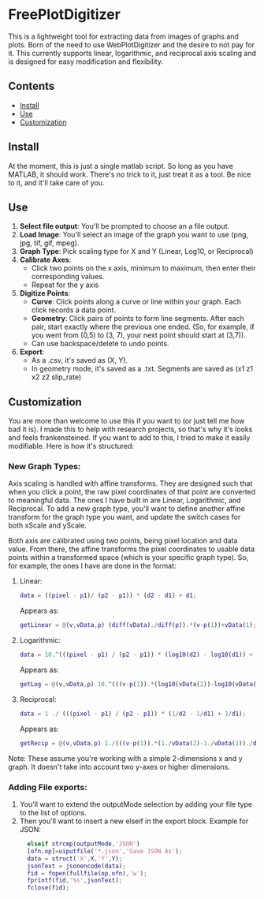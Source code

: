 # FreePlotDigitizer

This is a lightweight tool for extracting data from images of graphs and plots. Born of the need to use WebPlotDigitizer and the desire to not pay for it. This currently supports linear, logarithmic, and reciprocal axis scaling and is designed for easy modification and flexibility.

## Contents

- [Install](#install)
- [Use](#use)
- [Customization](#customization)

## Install

At the moment, this is just a single matlab script. So long as you have MATLAB, it should work. There's no trick to it, just treat it as a tool. Be nice to it, and it'll take care of you.

## Use

1. **Select file output**: You'll be prompted to choose an a file output.
2. **Load Image**: You'll select an image of the graph you want to use (png, jpg, tif, gif, mpeg).
3. **Graph Type**: Pick scaling type for X and Y (Linear, Log10, or Reciprocal)
4. **Calibrate Axes**:
   - Click two points on the x axis, minimum to maximum, then enter their corresponding values.
   - Repeat for the y axis
5. **Digitize Points**:
   - **Curve**: Click points along a curve or line within your graph. Each click records a data point.
   - **Geometry**: Click pairs of points to form line segments. After each pair, start exactly where the previous one ended. (So, for example, if you went from (0,5) to (3, 7), your next point should start at (3,7)).
   - Can use backspace/delete to undo points.
6. **Export**:
   - As a .csv, it's saved as (X, Y).
   - In geometry mode, it's saved as a .txt. Segments are saved as (x1  z1  x2  z2  slip_rate)

## Customization

You are more than welcome to use this if you want to (or just tell me how bad it is). I made this to help with research projects, so that's why it's looks and feels frankensteined. If you want to add to this, I tried to make it easily modifiable. Here is how it's structured:

### New Graph Types:
Axis scaling is handled with affine transforms. They are designed such that when you click a point, the raw pixel coordinates of that point are converted to meaningful data. The ones I have built in are Linear, Logarithmic, and Reciprocal. To add a new graph type, you'll want to define another affine transform for the graph type you want, and update the switch cases for both xScale and yScale.

Both axis are calibrated using two points, being pixel location and data value. From there, the affine transforms the pixel coordinates to usable data points within a transformed space (which is your specific graph type). So, for example, the ones I have are done in the format:
  1. Linear:
     ```matlab
     data = ((pixel - p1)/ (p2 - p1)) * (d2 - d1) + d1;
     ```
     Appears as:
     ```matlab
     getLinear = @(v,vData,p) (diff(vData)./diff(p)).*(v-p(1))+vData(1);
     ```
  2. Logarithmic: 
     ```matlab
     data = 10.^(((pixel - p1) / (p2 - p1)) * (log10(d2) - log10(d1)) + log10(d1));
     ```
     Appears as:
     ```matlab
     getLog = @(v,vData,p) 10.^(((v-p(1)).*(log10(vData(2))-log10(vData(1)))./diff(p))+log10(vData(1)));
     ```
  3. Reciprocal:
     ```matlab
     data = 1 ./ (((pixel - p1) / (p2 - p1)) * (1/d2 - 1/d1) + 1/d1);
     ```
     Appears as:
     ```matlab
     getRecip = @(v,vData,p) 1./(((v-p(1)).*(1./vData(2)-1./vData(1))./diff(p))+1./vData(1));
     ```
Note: These assume you're working with a simple 2-dimensions x and y graph. It doesn't take into account two y-axes or higher dimensions.

### Adding File exports:

1. You'll want to extend the outputMode selection by adding your file type to the list of options.
2. Then you'll want to insert a new elseif in the export block.
   Example for JSON:
   ```matlab
     elseif strcmp(outputMode,'JSON')
     [ofn,op]=uiputfile('*.json','Save JSON As');
     data = struct('X',X,'Y',Y);
     jsonText = jsonencode(data);
     fid = fopen(fullfile(op,ofn),'w');
     fprintf(fid,'%s',jsonText);
     fclose(fid);
   ```
   
